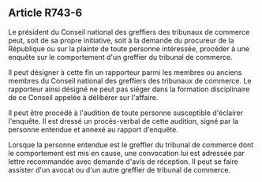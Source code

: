 Article R743-6
----
Le président du Conseil national des greffiers des tribunaux de commerce peut,
soit de sa propre initiative, soit à la demande du procureur de la République ou
sur la plainte de toute personne intéressée, procéder à une enquête sur le
comportement d'un greffier du tribunal de commerce.

Il peut désigner à cette fin un rapporteur parmi les membres ou anciens membres
du Conseil national des greffiers des tribunaux de commerce. Le rapporteur ainsi
désigné ne peut pas siéger dans la formation disciplinaire de ce Conseil appelée
à délibérer sur l'affaire.

Il peut être procédé à l'audition de toute personne susceptible d'éclairer
l'enquête. Il est dressé un procès-verbal de cette audition, signé par la
personne entendue et annexé au rapport d'enquête.

Lorsque la personne entendue est le greffier du tribunal de commerce dont le
comportement est mis en cause, une convocation lui est adressée par lettre
recommandée avec demande d'avis de réception. Il peut se faire assister d'un
avocat ou d'un autre greffier de tribunal de commerce.
